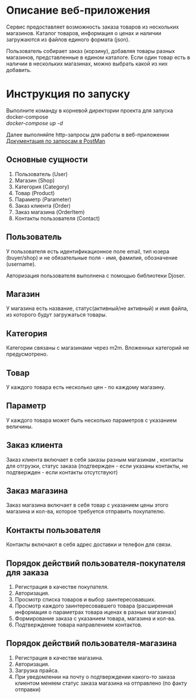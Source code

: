# Описание веб-приложения

Сервис предоставляет возможность заказа товаров из нескольких магазинов.
Каталог товаров, информация о ценах и наличии загружаются из файлов
единого формата (json).

Пользователь собирает заказ (корзину), добавляя товары разных магазинов,
представленные в едином каталоге. Если один товар есть в наличии 
в нескольких магазинах, можно выбрать какой из них добавить.

# Инструкция по запуску

Выполните команду в корневой директории проекта для запуска docker-compose\
*docker-compose up -d*

Далее выполняйте http-запросы для работы в веб-приложении\
[Документация по запросам в PostMan](https://documenter.getpostman.com/view/27948890/2sA35A64No)



## Основные сущности

1. Пользователь (User)
2. Магазин (Shop)
3. Категория (Category)
4. Товар (Product)
5. Параметр (Parameter)
6. Заказ клиента (Order)
7. Заказ магазина (OrderItem)
7. Контакты пользователя (Contact)

## Пользователь

У пользователя есть идентификационное поле email, тип юзера (buyer/shop) 
и не обязательные поля - имя, фамилия, обозначение (username).

Авторизация пользователя выполнена с помощью библиотеки Djoser.

## Магазин

У магазина есть название, статус(активный/не активный) и имя файла, 
из которого будут загружаться товары.

## Категория

Категории связаны с магазинами через m2m.
Вложенных категорий не предусмотрено.

## Товар

У каждого товара есть несколько цен - по каждому магазину.

## Параметр

У каждого товара может быть несколько параметров с указанием величины.

## Заказ клиента

Заказ клиента включает в себя заказы разным магазинам , 
контакты для отгрузки, статус заказа (подтвержден - если указаны контакты,
не подтвержден - если контакты отсутствуют)

## Заказ магазина

Заказ магазина включает в себя товар с указанием цены этого 
магазина и кол-ва, которое требуется отправить покупателю.


## Контакты пользователя

Контакты включают в себя адрес доставки и телефон для связи.

## Порядок действий пользователя-покупателя для заказа

1. Регистрация в качестве покупателя.
2. Авторизация.
3. Просмотр списка товаров и выбор заинтересовавших.
4. Просмотр каждого заинтересовавшего товара (расширенная информация о 
параметрах товара иценах в разных магазинах)
5. Формирование заказа с указанием товара, магазина и кол-ва.
6. Подтверждение товара направлением контактов.

## Порядок действий пользователя-магазина

1. Регистрация в качестве магазина.
2. Авторизация.
3. Загрузка прайса.
4. При уведомлении на почту о подтверждении какого-то заказа клиентом 
меняем статус заказа магазина на отправлено (по факту отправки)

   